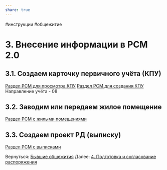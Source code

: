 ```yaml
---
share: true
---
```

#инструкции #общежитие
# 3. Внесение информации в РСМ 2.0
## 3.1. Создаем карточку первичного учёта (КПУ)
[Раздел РСМ для просмотра КПУ](http://webrsm.mlc.gov:5222/RegistersView/KursKpu)
[Раздел РСМ для создания КПУ](http://webrsm.mlc.gov:5222/RegistersView/KursDeclaration)
Направление учёта - 08
## 3.2. Заводим или передаем жилое помещение
[Раздел РСМ с жилыми помещениями](http://webrsm.mlc.gov:5222/RegistersView/KursLivingSpace)
## 3.3. Создаем проект РД (выписку)
[Раздел РСМ с выписками](http://webrsm.mlc.gov:5222/RegistersView/KursOrder)

Вернуться: [Бывшие общежития](Алгоритмы%20работы/Бывшие%20общежития/Бывшие%20общежития.md)
Далее: [4. Подготовка и согласование распоряжения](4.%20Подготовка%20и%20согласование%20распоряжения.md)